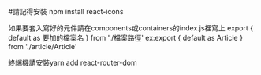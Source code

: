 #請記得安裝 npm install react-icons


如果要套入寫好的元件請在components或containers的index.js裡寫上 export { default as 要加的檔案名 } from './檔案路徑' ex:export { default as Article } from './article/Article'


終端機請安裝yarn add react-router-dom
